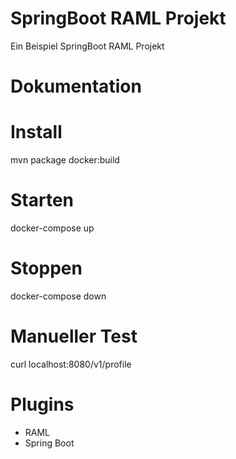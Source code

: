 SpringBoot RAML Projekt
===================
Ein Beispiel SpringBoot RAML Projekt

# Dokumentation

# Install
mvn package docker:build

# Starten
docker-compose up

# Stoppen 
docker-compose down
# Manueller Test
curl localhost:8080/v1/profile

# Plugins
- RAML
- Spring Boot